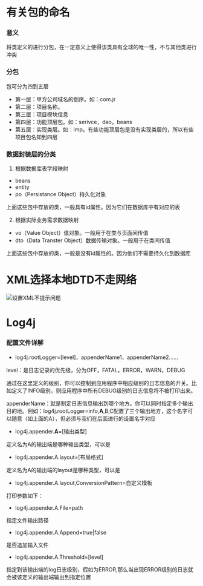 # 有关包的命名

### 意义

将类定义的进行分包，在一定意义上使得该类具有全球的唯一性，不与其他类进行冲突

### 分包

包可分为四到五层

- 第一层：甲方公司域名的倒序。如：com.jr
- 第二层：项目名称。
- 第三层：项目模块信息
- 第四层：功能顶层包。如：serivce，dao，beans
- 第五层：实现类层。如：imp。有些功能顶层包是没有实现类层的，所以有些项目包名知到四层

### 数据封装层的分类

1. 根据数据库表字段映射

- beans
- entity
- po（Persistance Object）持久化对象

上面这些包中存放的类，一般具有id属性。因为它们在数据库中有对应的表

2. 根据实际业务需求数据映射

- vo（Value Object）值对象。一般用于在类与页面间传值
- dto（Data Transter Object）数据传输对象。一般用于在类间传值

上面这些包中存放的类，一般是没有id属性的。因为他们不需要持久化到数据库







# XML选择本地DTD不走网络

![设置XML不提示问题](E:\笔记\SSM\photo\设置XML不提示问题.bmp)





# Log4j

### 配置文件详解

- log4j.rootLogger=[level]，appenderName1，appenderName2......

level：是日志记录的优先级，分为OFF，FATAL，ERROR，WARN，DEBUG

通过在这里定义的级别，你可以控制到应用程序中相应级别的日志信息的开关。比如定义了INFO级别，则应用程序中所有DEBUG级别的日志信息将不被打印出来。

appenderName：就是制定日志信息输出到哪个地方。你可以同时指定多个输出目的地。例如：log4j.rootLogger=info,**A**,B,C配置了三个输出地方，这个名字可以随意（如上面的A），但必须与我们在后面进行的设置名字对应



- log4j.appender.**A**=[输出类型]

定义名为A的输出端是哪种输出类型，可以是

[^org.apache.log4j.ConsoleAppender]: 输出到控制台
[^org.apache.log4j.FileAppender]: 输出到文件
[^org.apache.log4j.DailyRollingFileAppender]: 每天产生一个日志文件
[^org.apache.log4j.WriterAppender]: 将日志信息以流格式发送到指定的地方



- log4j.appender.A.layout=[布局格式]

定义名为A的输出端的layout是哪种类型，可以是

[^org.apache.log4j.HTMLLayout]: 以HTML表格形式布局
[^org.apache.log4j.SimpleLayout]: 包含日志信息的级别和信息字符串
[^org.apache.log4j.TTCCLayout]: 包含日志产生的时间，线程，类别等信息
[^org.apache.log4j.PatternLayout]: 可以灵活指定布局模式，后面需要在配置ConversionPattern



- log4j.appender.A.layout,ConversionPattern=自定义模板

打印参数如下：

[^%m]: 输出代码中指定的信息
[^%M]: 输出打印该条日志的方法名
[^%p]: 输出优先级，即DEBUG，INFO，WARN，ERROR，FATAL
[^%r]: 输出自应用启动到输出该log信息所耗费的毫秒数
[^%c]: 输出所属的类目，通常就是所在类的全名
[^%t]: 输出产生该日志事件的线程名
[^%d]: 输出日志时间点的日期或时间，默认格式为ISO8601,也可以在其后指定格式，比如：%d{yyyy-MM-dd HH:mm:ss,SSS},输出：2018-05-26 15：00：50，666
[^%l]: 输出日志事件的发生位置，即代码中的行数
[^%n]: 输出一个回车换行符



- log4j.appender.A.File=path

指定文件输出路径



- log4j.appender.A.Append=true|false

 是否追加输入文件

[^ture]: 那么每次产生的新的log信息都会追加到原来的数据
[^false]: 新的log信息输入到文件之前会清空原来的log数据后在输入到文件



- log4j.appender.A.Threshold=[level]

指定到该输出端的log日志级别，假如为ERROR,那么当出现ERROR级别的日志就会被该定义的输出端输出到指定位置

